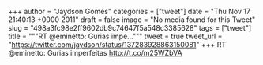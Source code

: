 
+++
author = "Jaydson Gomes"
categories = ["tweet"]
date = "Thu Nov 17 21:40:13 +0000 2011"
draft = false
image = "No media found for this Tweet"
slug = "498a3fc98e2ff9602db9c74647f5a548c3385628"
tags = ["tweet"]
title = """RT @eminetto: Gurias impe..."""
tweet = true
tweet_url = "https://twitter.com/jaydson/status/137283928863150081"
+++
RT @eminetto: Gurias imperfeitas http://t.co/m25WZbVA
